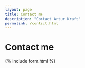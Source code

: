 ```yaml
---
layout: page
title: Contact me
description: "Contact Artur Kraft"
permalink: /contact.html
---
```


# Contact me

{% include form.html %}
